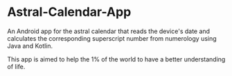 # Astral-Calendar-App
An Android app for the astral calendar that reads the device's date and calculates the corresponding superscript number from numerology using Java and Kotlin.

This app is aimed to help the 1% of the world to have a better understanding of life.